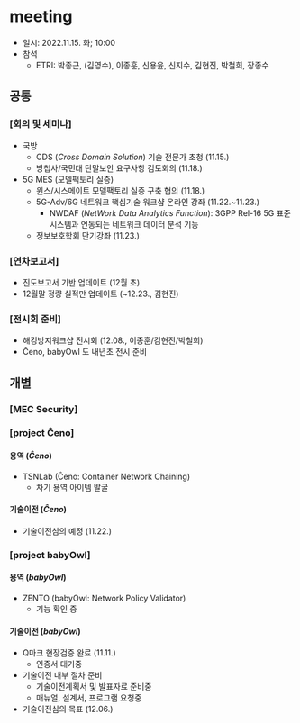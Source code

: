 # meeting
- 일시: 2022.11.15. 화; 10:00
- 참석
  - ETRI: 박종근, (김영수), 이종훈, 신용윤, 신지수, 김현진, 박철희, 장종수

## 공통
### [회의 및 세미나]
- 국방
  - CDS (_Cross Domain Solution_) 기술 전문가 초청 (11.15.)
  - 방첩사/국민대 단말보안 요구사항 검토회의 (11.18.)
- 5G MES (모델팩토리 실증)
  - 윈스/시스메이트 모델팩토리 실증 구축 협의 (11.18.)
  - 5G-Adv/6G 네트워크 핵심기술 워크샵 온라인 강좌 (11.22.~11.23.)
    - NWDAF (_NetWork Data Analytics Function_): 3GPP Rel-16 5G 표준 시스템과 연동되는 네트워크 데이터 분석 기능
  - 정보보호학회 단기강좌 (11.23.)

### [연차보고서]
- 진도보고서 기반 업데이트 (12월 초)
- 12월말 정량 실적만 업데이트 (~12.23., 김현진)

### [전시회 준비]
- 해킹방지워크샵 전시회 (12.08., 이종훈/김현진/박철희)
- Ĉeno, babyOwl 도 내년초 전시 준비

## 개별
### [MEC Security]
### [project Ĉeno]
#### 용역 (_Ĉeno_)
- TSNLab (Ĉeno: Container Network Chaining)
  - 차기 용역 아이템 발굴
#### 기술이전 (_Ĉeno_)
- 기술이전심의 예정 (11.22.)

### [project babyOwl]
#### 용역 (_babyOwl_)
- ZENTO (babyOwl: Network Policy Validator)
  - 기능 확인 중
#### 기술이전 (_babyOwl_)
- Q마크 현장검증 완료 (11.11.)
  - 인증서 대기중
- 기술이전 내부 절차 준비
  - 기술이전계획서 및 발표자료 준비중
  - 매뉴얼, 설계서, 프로그램 요청중
- 기술이전심의 목표 (12.06.)

